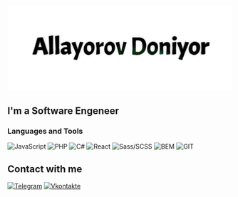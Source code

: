 ![header](https://github.com/DoniyorCoach/doniyorcoach/blob/master/Logo.png)


## I'm a Software Engeneer


### Languages and Tools
![JavaScript](https://img.shields.io/badge/-JavaScript-%2320232a.svg?style=for-the-badge&logo=JavaScript&logoColor=E9D54D) 
![PHP](https://img.shields.io/badge/-php-%2320232a.svg?style=for-the-badge&logo=php)
![C#](https://img.shields.io/badge/-c%23-%2320232a.svg?style=for-the-badge&logo=C-sharp&logoColor=9b4993)
![React](https://img.shields.io/badge/react-%2320232a.svg?style=for-the-badge&logo=react&logoColor=%2361DAFB) 
![Sass/SCSS](https://img.shields.io/badge/-Sass-%2320232a.svg?style=for-the-badge&logo=Sass&logoColor=CD6799) 
![BEM](https://img.shields.io/badge/-BEM-%2320232a.svg?style=for-the-badge&logo=BEM&logoColor=#309ED8) 
![GIT](https://img.shields.io/badge/-GIT-%2320232a.svg?style=for-the-badge&logo=GIT) 

## Сontact with me
[![Telegram](https://img.shields.io/badge/-Telegram-%2320232a.svg?style=for-the-badge&logo=Telegram&logoColor=f06529)](https://t.me/doniyor_coach)
[![Vkontakte](https://img.shields.io/badge/-Vkontakte-%2320232a.svg?style=for-the-badge&logo=Vk&logoColor=4F7DB3)](https://vk.com/adaset)
